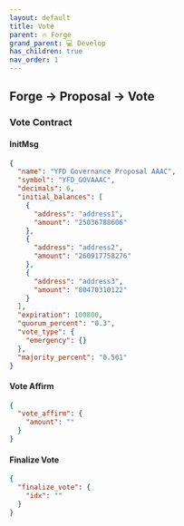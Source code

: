 ```yaml
---
layout: default
title: Vote
parent: 🔥 Forge
grand_parent: 💻 Develop
has_children: true
nav_order: 1
---
```



## Forge -> Proposal -> Vote

### Vote Contract

#### InitMsg

```json
{
  "name": "YFD Governance Proposal AAAC",
  "symbol": "YFD_GOVAAAC",
  "decimals": 6,
  "initial_balances": [
    {
      "address": "address1",
      "amount": "25036788606"
    },
    {
      "address": "address2",
      "amount": "260917758276"
    },
    {
      "address": "address3",
      "amount": "80470310122"
    }
  ],
  "expiration": 100800,
  "quorum_percent": "0.3",
  "vote_type": {
    "emergency": {}
  },
  "majority_percent": "0.501"
}
```

#### Vote Affirm

```json
{
  "vote_affirm": {
    "amount": ""
  }
}
```


#### Finalize Vote

```json
{
  "finalize_vote": {
    "idx": ""
  }
}
```